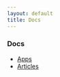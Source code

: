 ```yaml
---
layout: default
title: Docs
---
```


### Docs

- [Apps](/headwinds/docs/apps)
- [Articles](/headwinds/docs/articles)